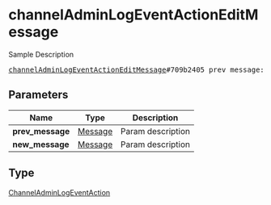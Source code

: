 # channelAdminLogEventActionEditMessage

Sample Description

<pre>
<a href="../constructor/channelAdminLogEventActionEditMessage.md">channelAdminLogEventActionEditMessage</a>#709b2405 prev_message:<a href="../type/Message.md">Message</a> new_message:<a href="../type/Message.md">Message</a> = <a href="../type/ChannelAdminLogEventAction.md">ChannelAdminLogEventAction</a>;
</pre>
## Parameters

| Name | Type | Description |
|------|:----:|-------------|
| **prev_message** | <a href="../type/Message.md">Message</a> | Param description |
| **new_message** | <a href="../type/Message.md">Message</a> | Param description |

## Type

<a href="../type/ChannelAdminLogEventAction.md">ChannelAdminLogEventAction</a>

